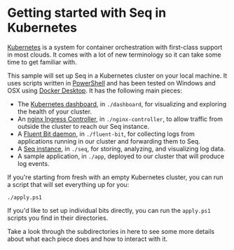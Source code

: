 # Getting started with Seq in Kubernetes

[Kubernetes](https://kubernetes.io/docs/home/) is a system for container orchestration with first-class support in most clouds. It comes with a lot of new terminology so it can take some time to get familiar with.

This sample will set up Seq in a Kubernetes cluster on your local machine. It uses scripts written in [PowerShell](https://github.com/PowerShell/PowerShell/tree/master/docs/learning-powershell) and has been tested on Windows and OSX using [Docker Desktop](https://www.docker.com/products/docker-desktop). It has the following main pieces:

- The [Kubernetes dashboard](https://kubernetes.io/docs/tasks/access-application-cluster/web-ui-dashboard/), in `./dashboard`, for visualizing and exploring the health of your cluster.
- An [nginx Ingress Controller](https://kubernetes.github.io/ingress-nginx/), in `./nginx-controller`, to allow traffic from outside the cluster to reach our Seq instance.
- A [Fluent Bit daemon](https://docs.fluentbit.io/manual/installation/kubernetes), in `./fluent-bit`, for collecting logs from applications running in our cluster and forwarding them to Seq.
- A [Seq instance](https://docs.datalust.co/docs), in `./seq`, for storing, analyzing, and visualizing log data.
- A sample application, in `./app`, deployed to our cluster that will produce log events.

If you're starting from fresh with an empty Kubernetes cluster, you can run a script that will set everything up for you:

```shell
./apply.ps1
```

If you'd like to set up individual bits directly, you can run the `apply.ps1` scripts you find in their directories.

Take a look through the subdirectories in here to see some more details about what each piece does and how to interact with it.
